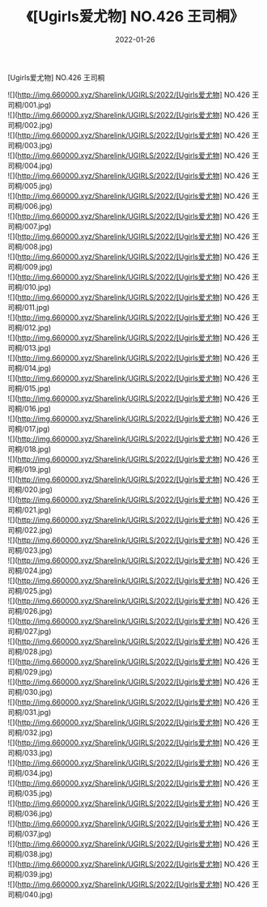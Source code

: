 ﻿---
layout: post
title:  《[Ugirls爱尤物] NO.426 王司桐》
date:   2022-01-26
img: http://img.660000.xyz/Sharelink/UGIRLS/2022/[Ugirls爱尤物] NO.426 王司桐/000.jpg
categories: [美女, 清纯, 唯美]
---

[Ugirls爱尤物] NO.426 王司桐

 ![](http://img.660000.xyz/Sharelink/UGIRLS/2022/[Ugirls爱尤物] NO.426 王司桐/001.jpg) <br>![](http://img.660000.xyz/Sharelink/UGIRLS/2022/[Ugirls爱尤物] NO.426 王司桐/002.jpg) <br>![](http://img.660000.xyz/Sharelink/UGIRLS/2022/[Ugirls爱尤物] NO.426 王司桐/003.jpg) <br>![](http://img.660000.xyz/Sharelink/UGIRLS/2022/[Ugirls爱尤物] NO.426 王司桐/004.jpg) <br>![](http://img.660000.xyz/Sharelink/UGIRLS/2022/[Ugirls爱尤物] NO.426 王司桐/005.jpg) <br>![](http://img.660000.xyz/Sharelink/UGIRLS/2022/[Ugirls爱尤物] NO.426 王司桐/006.jpg) <br>![](http://img.660000.xyz/Sharelink/UGIRLS/2022/[Ugirls爱尤物] NO.426 王司桐/007.jpg) <br>![](http://img.660000.xyz/Sharelink/UGIRLS/2022/[Ugirls爱尤物] NO.426 王司桐/008.jpg) <br>![](http://img.660000.xyz/Sharelink/UGIRLS/2022/[Ugirls爱尤物] NO.426 王司桐/009.jpg) <br>![](http://img.660000.xyz/Sharelink/UGIRLS/2022/[Ugirls爱尤物] NO.426 王司桐/010.jpg) <br>![](http://img.660000.xyz/Sharelink/UGIRLS/2022/[Ugirls爱尤物] NO.426 王司桐/011.jpg) <br>![](http://img.660000.xyz/Sharelink/UGIRLS/2022/[Ugirls爱尤物] NO.426 王司桐/012.jpg) <br>![](http://img.660000.xyz/Sharelink/UGIRLS/2022/[Ugirls爱尤物] NO.426 王司桐/013.jpg) <br>![](http://img.660000.xyz/Sharelink/UGIRLS/2022/[Ugirls爱尤物] NO.426 王司桐/014.jpg) <br>![](http://img.660000.xyz/Sharelink/UGIRLS/2022/[Ugirls爱尤物] NO.426 王司桐/015.jpg) <br>![](http://img.660000.xyz/Sharelink/UGIRLS/2022/[Ugirls爱尤物] NO.426 王司桐/016.jpg) <br>![](http://img.660000.xyz/Sharelink/UGIRLS/2022/[Ugirls爱尤物] NO.426 王司桐/017.jpg) <br>![](http://img.660000.xyz/Sharelink/UGIRLS/2022/[Ugirls爱尤物] NO.426 王司桐/018.jpg) <br>![](http://img.660000.xyz/Sharelink/UGIRLS/2022/[Ugirls爱尤物] NO.426 王司桐/019.jpg) <br>![](http://img.660000.xyz/Sharelink/UGIRLS/2022/[Ugirls爱尤物] NO.426 王司桐/020.jpg) <br>![](http://img.660000.xyz/Sharelink/UGIRLS/2022/[Ugirls爱尤物] NO.426 王司桐/021.jpg) <br>![](http://img.660000.xyz/Sharelink/UGIRLS/2022/[Ugirls爱尤物] NO.426 王司桐/022.jpg) <br>![](http://img.660000.xyz/Sharelink/UGIRLS/2022/[Ugirls爱尤物] NO.426 王司桐/023.jpg) <br>![](http://img.660000.xyz/Sharelink/UGIRLS/2022/[Ugirls爱尤物] NO.426 王司桐/024.jpg) <br>![](http://img.660000.xyz/Sharelink/UGIRLS/2022/[Ugirls爱尤物] NO.426 王司桐/025.jpg) <br>![](http://img.660000.xyz/Sharelink/UGIRLS/2022/[Ugirls爱尤物] NO.426 王司桐/026.jpg) <br>![](http://img.660000.xyz/Sharelink/UGIRLS/2022/[Ugirls爱尤物] NO.426 王司桐/027.jpg) <br>![](http://img.660000.xyz/Sharelink/UGIRLS/2022/[Ugirls爱尤物] NO.426 王司桐/028.jpg) <br>![](http://img.660000.xyz/Sharelink/UGIRLS/2022/[Ugirls爱尤物] NO.426 王司桐/029.jpg) <br>![](http://img.660000.xyz/Sharelink/UGIRLS/2022/[Ugirls爱尤物] NO.426 王司桐/030.jpg) <br>![](http://img.660000.xyz/Sharelink/UGIRLS/2022/[Ugirls爱尤物] NO.426 王司桐/031.jpg) <br>![](http://img.660000.xyz/Sharelink/UGIRLS/2022/[Ugirls爱尤物] NO.426 王司桐/032.jpg) <br>![](http://img.660000.xyz/Sharelink/UGIRLS/2022/[Ugirls爱尤物] NO.426 王司桐/033.jpg) <br>![](http://img.660000.xyz/Sharelink/UGIRLS/2022/[Ugirls爱尤物] NO.426 王司桐/034.jpg) <br>![](http://img.660000.xyz/Sharelink/UGIRLS/2022/[Ugirls爱尤物] NO.426 王司桐/035.jpg) <br>![](http://img.660000.xyz/Sharelink/UGIRLS/2022/[Ugirls爱尤物] NO.426 王司桐/036.jpg) <br>![](http://img.660000.xyz/Sharelink/UGIRLS/2022/[Ugirls爱尤物] NO.426 王司桐/037.jpg) <br>![](http://img.660000.xyz/Sharelink/UGIRLS/2022/[Ugirls爱尤物] NO.426 王司桐/038.jpg) <br>![](http://img.660000.xyz/Sharelink/UGIRLS/2022/[Ugirls爱尤物] NO.426 王司桐/039.jpg) <br>![](http://img.660000.xyz/Sharelink/UGIRLS/2022/[Ugirls爱尤物] NO.426 王司桐/040.jpg) <br>